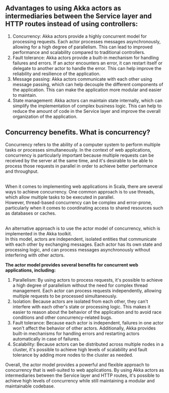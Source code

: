 ## Advantages to using Akka actors as intermediaries between the Service layer and HTTP routes instead of using controllers:

1. Concurrency: Akka actors provide a highly concurrent model for processing requests. Each actor processes messages asynchronously, allowing for a high degree of parallelism. This can lead to improved performance and scalability compared to traditional controllers.
2. Fault tolerance: Akka actors provide a built-in mechanism for handling failures and errors. If an actor encounters an error, it can restart itself or delegate to another actor to handle the error. This can help improve the reliability and resilience of the application.
3. Message passing: Akka actors communicate with each other using message passing, which can help decouple the different components of the application. 
This can make the application more modular and easier to maintain.
4. State management: Akka actors can maintain state internally, which can simplify the implementation of complex business logic. This can help to reduce the amount of code in the Service layer and improve the overall organization of the application.


## Concurrency benefits. What is concurrency?
Concurrency refers to the ability of a computer system to perform multiple tasks or processes simultaneously. 
In the context of web applications, concurrency is particularly important because multiple requests can be received by the server at the same time, 
and it's desirable to be able to process those requests in parallel in order to achieve better performance and throughput.
<br><br>

When it comes to implementing web applications in Scala, there are several ways to achieve concurrency. One common approach is to use threads, which allow multiple tasks to be executed in parallel. <br>
However, thread-based concurrency can be complex and error-prone, particularly when it comes to coordinating access to shared resources such as databases or caches.
<br><br>

An alternative approach is to use the actor model of concurrency, which is implemented in the Akka toolkit. <br>
In this model, actors are independent, isolated entities that communicate with each other by exchanging messages. Each actor has its own state and processing logic, and can process messages asynchronously without interfering with other actors.


__The actor model provides several benefits for concurrent web applications, including:__

1. Parallelism: By using actors to process requests, it's possible to achieve a high degree of parallelism without the need for complex thread management. Each actor can process requests independently, allowing multiple requests to be processed simultaneously.
2. Isolation: Because actors are isolated from each other, they can't interfere with each other's state or processing logic. This makes it easier to reason about the behavior of the application and to avoid race conditions and other concurrency-related bugs.
3. Fault tolerance: Because each actor is independent, failures in one actor won't affect the behavior of other actors. Additionally, Akka provides built-in mechanisms for handling errors and restarting actors automatically in case of failures.
4. Scalability: Because actors can be distributed across multiple nodes in a cluster, it's possible to achieve high levels of scalability and fault tolerance by adding more nodes to the cluster as needed.

Overall, the actor model provides a powerful and flexible approach to concurrency that is well-suited to web applications. 
By using Akka actors as intermediaries between the Service layer and HTTP routes, it's possible to achieve high levels of concurrency while still maintaining a modular and maintainable codebase.
